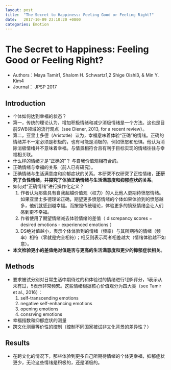 ```yaml
---
layout: post
title:  "The Secret to Happiness: Feeling Good or Feeling Right?"
date:   2017-10-09 23:10:20 +0800
categories: Emotion
---
```



# The Secret to Happiness: Feeling Good or Feeling Right?

* Authors：Maya Tamir1, Shalom H. Schwartz1,2 Shige Oishi3, & Min Y. Kim4
* Journal： JPSP 2017

## Introduction
* 个体如何达到幸福的状态？
* 第一，传统的理论认为，增加积极情绪和减少消极情绪是一个方法。这也是目前SWB领域的流行观点（see Diener, 2013, for a recent review）。
* 第二，亚里士多德（Aristotle）认为，幸福意味着体验“正确”的情绪。正确的情绪并不一定必须是积极的，也有可能是消极的，例如愤怒和恐惧。他认为消除消极情绪并不意味着幸福。与情景相符合且有利于目标实现的情绪往往与幸福相关联。
* 什么样的情绪才是“正确的”？ 与自我价值观相符合的。
* 正确情绪与幸福的关系（前人已有研究）。
* 正确情绪与生活满意度和抑郁症状的关系。本研究不仅研究了正性情绪，**还研究了负性情绪，并探究了体验正确情绪与生活满意度和抑郁症状的关系**。
* 如何对“正确情绪”进行操作化定义？
     1. 作者认为那些具有自我超越价值观（权力）的人比他人更期待愤怒情绪。如果亚里士多德理论正确，期望更多愤怒情绪的个体如果体验到的愤怒越多，他们就感到越幸福。而按照传统理论，体验更多的愤怒情绪会让人们感到更不幸福。
     2. 作者使用了期望情绪减去体验情绪的差值（ discrepancy scores = desired emotions - experienced emotions ）
     3. DS绝对值越小，表示个体体验到的情绪（频率）与其所期待的情绪（频率）相符（零就是完全相符）；相反则表示两者相差越大（情绪体验越不如意）。
* **本文检验更小的差值绝对值是否与更高的生活满意度和更少的抑郁症状相关**。

## Methods
* 要求被试分别对日常生活中期待过的和体验过的情绪进行1到5评分，1表示从未有过，5表示非常频繁。这些情绪根据核心价值观分为四大类（see Tamir et al., 2016）：
     1. self-transcending emotions
     2. negative self-enhancing emotions
     3. opening emotions
     4. consrving emotions
* 幸福指数和抑郁症状的测量
* 跨文化测量等价性的控制（控制不同国家被试非文化背景的差异性？）

## Results
* 在跨文化的情况下，那些体验到更多自己所期待情绪的个体更幸福，抑郁症状更少，无论这些情绪是积极的，还是消极的。
